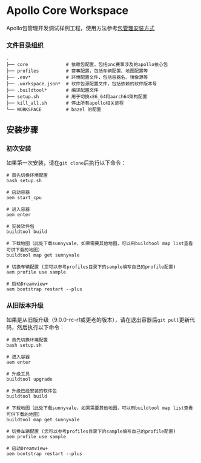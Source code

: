# Apollo Core Workspace

Apollo包管理开发调试样例工程，使用方法参考[包管理安装方式](https://apollo.baidu.com/community/Apollo-Homepage-Document?doc=BYFxAcGcC4HpYIbgPYBtXIHQCMEEsATAV0wGNkBbWA5UyRFdZWVBEAU0hFgoIH0adPgCY%2BADwCiAVnEBBCeIAcATnETFcgMxKZkgGxKAwkoDsa3YoAi45WdGSLxsYt0SzY%2BXICMa98oAMSgYALF7%2B2NhemsLBJsrCYZqKwors7AikBIp6miYmpFJSXpigFKhAA)

### 文件目录组织

```shell
.
├── core              # 依赖包配置，包括pnc赛事涉及的apollo核心包
├── profiles          # 赛事配置，包括车辆配置、地图配置等
├── .env*             # 环境配置文件，包括容器名、镜像源等
├── .workspace.json*  # 软件包源配置文件，包括依赖的软件版本号
├── .buildtool*       # 编译配置文件
├── setup.sh          # 用于切换x86_64和aarch64架构配置
├── kill_all.sh       # 停止所有apollo相关进程
└── WORKSPACE         # bazel 的配置
```

## 安装步骤

### 初次安装
如果第一次安装，请在`git clone`后执行以下命令：
```shell
# 首先切换环境配置
bash setup.sh

# 启动容器
aem start_cpu

# 进入容器
aem enter

# 安装软件包
buildtool build

# 下载地图（此处下载sunnyvale，如果需要其他地图，可以用buildtool map list查看可供下载的地图）
buildtool map get sunnyvale

# 切换车辆配置 (您可以参考profiles目录下的sample编写自己的profile配置)
aem profile use sample

# 启动Dreamview+
aem bootstrap restart --plus
```
### 从旧版本升级
如果是从旧版升级（9.0.0-rc-r1或更老的版本），请在退出容器后`git pull`更新代码，然后执行以下命令：
```shell
# 首先切换环境配置
bash setup.sh

# 进入容器
aem enter

# 升级工具
buildtool upgrade

# 升级已经安装的软件包
buildtool build

# 下载地图（此处下载sunnyvale，如果需要其他地图，可以用buildtool map list查看可供下载的地图）
buildtool map get sunnyvale

# 切换车辆配置 (您可以参考profiles目录下的sample编写自己的profile配置)
aem profile use sample

# 启动Dreamview+
aem bootstrap restart --plus
```